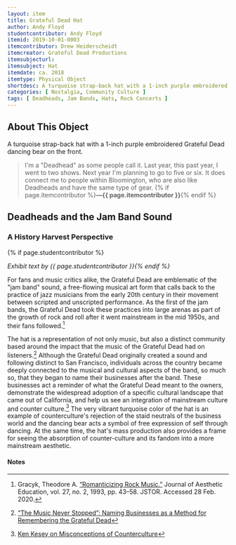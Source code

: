 ```yaml
---
layout: item
title: Grateful Dead Hat
author: Andy Floyd
studentcontributor: Andy Floyd
itemid: 2019-10-01-0003
itemcontributor: Drew Heiderscheidt
itemcreator: Grateful Dead Productions
itemsubjecturl: 
itemsubject: Hat
itemdate: ca. 2018
itemtype: Physical Object
shortdesc: A turquoise strap-back hat with a 1-inch purple embroidered Grateful Dead dancing bear on the front.
categories: [ Nostalgia, Community Culture ]
tags: [ Deadheads, Jam Bands, Hats, Rock Concerts ]
---
```


## About This Object

A turquoise strap-back hat with a 1-inch purple embroidered Grateful Dead dancing bear on the front.

>I'm a "Deadhead" as some people call it. Last year, this past year, I went to two shows. Next year I'm planning to go to five or six. It does connect me to people within Bloomington, who are also like Deadheads and have the same type of gear. {% if page.itemcontributor %}**—{{ page.itemcontributor }}**{% endif %}

## Deadheads and the Jam Band Sound
### A History Harvest Perspective
{% if page.studentcontributor %}

*Exhibit text by {{ page.studentcontributor }}{% endif %}*

For fans and music critics alike, the Grateful Dead are emblematic of the "jam band" sound, a free-flowing musical art form that calls back to the practice of jazz musicians from the early 20th century in their movement between scripted and unscripted performance. As the first of the jam bands, the Grateful Dead took these practices into large arenas as part of the growth of rock and roll after it went mainstream in the mid 1950s, and their fans followed.[^1]

The hat is a representation of not only music, but also a distinct community based around the impact that the music of the Grateful Dead had on listeners.[^2] Although the Grateful Dead originally created a sound and following distinct to San Francisco, individuals across the country became deeply connected to the musical and cultural aspects of the band, so much so, that they began to name their businesses after the band. These businesses act a reminder of what the Grateful Dead meant to the owners, demonstrate the widespread adoption of a specific cultural landscape that came out of California, and help us see an integration of mainstream culture and counter culture.[^3] The very vibrant turquoise color of the hat is an example of counterculture's rejection of the staid neutrals of the business world and the dancing bear acts a symbol of free expression of self through dancing. At the same time, the hat's mass production also provides a frame for seeing the absorption of counter-culture and its fandom into a more mainstream aesthetic.


#### Notes

[^1]: Gracyk, Theodore A. [“Romanticizing Rock Music.”](https://www.jstor.org/stable/3333411) Journal of Aesthetic Education, vol. 27, no. 2, 1993, pp. 43–58. JSTOR. Accessed 28 Feb. 2020.
[^2]: [“The Music Never Stopped”: Naming Businesses as a Method for Remembering the Grateful Dead](https://www.researchgate.net/publication/312047097_The_music_never_stopped_naming_businesses_as_a_method_for_remembering_the_Grateful_Dead)
[^3]: [Ken Kesey on Misconceptions of Counterculture](https://www.npr.org/templates/transcript/transcript.php?storyId=139259106)
